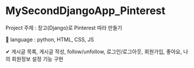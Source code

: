 # MySecondDjangoApp_Pinterest

Project 주제 : 장고(Django)로 Pinterest 따라 만들기

📌 language : python, HTML, CSS, JS

✔  게시글 목록, 게시글 작성, follow/unfollow, 로그인/로그아웃, 회원가입, 좋아요, 나의 회원정보 설정 기능 구현

